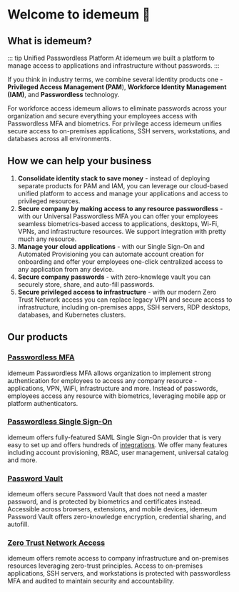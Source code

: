 # Welcome to idemeum 👋

## What is idemeum?

::: tip Unified Passwordless Platform
At idemeum we built a platform to manage access to applications and infrastructure without passwords. 
:::

If you think in industry terms, we combine several identity products one - **Privileged Access Management (PAM**), **Workforce Identity Management (IAM)**, and **Passwordless** technology. 

For workforce access idemeum allows to eliminate passwords across your organization and secure everything your employees access with Passwordless MFA and biometrics. For privilege access idemeum unifies secure access to on-premises applications, SSH servers, workstations, and databases across all environments.

## How we can help your business

1. **Consolidate identity stack to save money** - instead of deploying separate products for PAM and IAM, you can leverage our cloud-based unified platform to access and manage your applications and access to privileged resources.
2. **Secure company by making access to any resource passwordless** - with our Universal Passwordless MFA you can offer your employees seamless biometrics-based access to applications, desktops, Wi-Fi, VPNs, and infrastructure resources. We support integration with pretty much any resource.
3. **Manage your cloud applications** - with our Single Sign-On and Automated Provisioning you can automate account creation for onboarding and offer your employees one-click centralized access to any application from any device.
4. **Secure company passwords** - with zero-knowlege vault you can securely store, share, and auto-fill passwords. 
5. **Secure privileged access to infrastructure** - with our modern Zero Trust Network access you can replace legacy VPN and secure access to infrastructure, including on-premises apps, SSH servers, RDP desktops, databases, and Kubernetes clusters. 

## Our products

### [Passwordless MFA](./mfa-overview.html)

idemeum Passwordless MFA allows organization to implement strong authentication for employees to access any company resource - applications, VPN, WiFi, infrastructure and more. Instead of passwords, employees access any resource with biometrics, leveraging mobile app or platform authenticators.

### [Passwordless Single Sign-On](./application-catalog.html)

idemeum offers fully-featured SAML Single Sign-On provider that is very easy to set up and offers hundreds of [integrations](https://integrations.idemeum.com). We offer many features including account provisioning, RBAC, user management, universal catalog and more.

### [Password Vault](./password-vault-overview.html)

idemeum offers secure Password Vault that does not need a master password, and is protected by biometrics and certificates instead. Accessible across browsers, extensions, and mobile devices, idemeum Password Vault offers zero-knowledge encryption, credential sharing, and autofill.

### [Zero Trust Network Access <badge type="warning" text="Early access"/>](./zero-trust/zero-trust-overview.html)

idemeum offers remote access to company infrastructure and on-premises resources leveraging zero-trust principles. Access to on-premises applications, SSH servers, and workstations is protected with passwordless MFA and audited to maintain security and accountability.